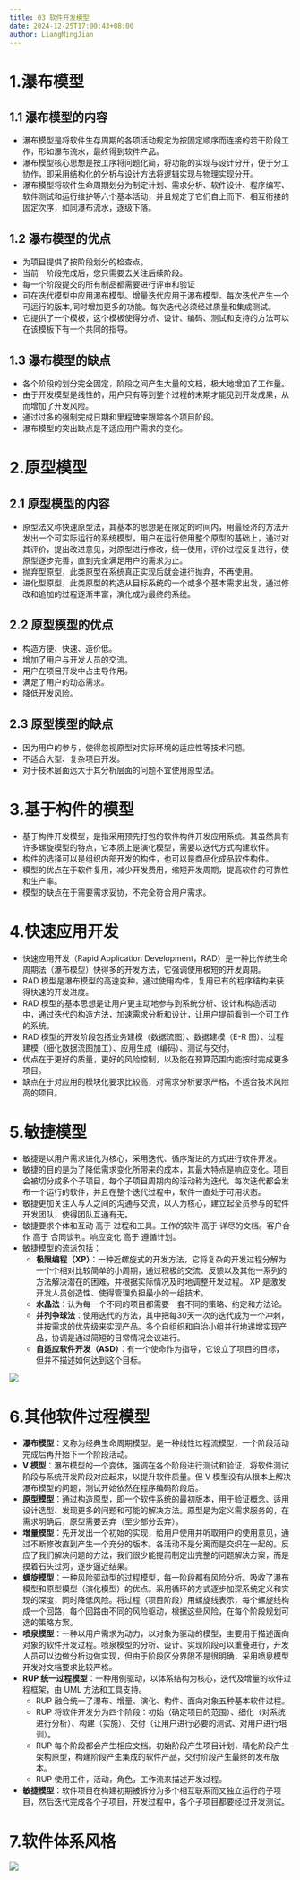 ```yaml
---
title: 03 软件开发模型
date: 2024-12-25T17:00:43+08:00
author: LiangMingJian
---
```


# 1.瀑布模型

## 1.1 瀑布模型的内容

- 瀑布模型是将软件生存周期的各项活动规定为按固定顺序而连接的若干阶段工作，形如瀑布流水，最终得到软件产品。
- 瀑布模型核心思想是按工序将问题化简，将功能的实现与设计分开，便于分工协作，即采用结构化的分析与设计方法将逻辑实现与物理实现分开。
- 瀑布模型将软件生命周期划分为制定计划、需求分析、软件设计、程序编写、软件测试和运行维护等六个基本活动，并且规定了它们自上而下、相互衔接的固定次序，如同瀑布流水，逐级下落。

## 1.2 瀑布模型的优点

- 为项目提供了按阶段划分的检查点。
- 当前一阶段完成后，您只需要去关注后续阶段。
- 每一个阶段提交的所有制品都需要进行评审和验证
- 可在迭代模型中应用瀑布模型。增量迭代应用于瀑布模型。每次迭代产生一个可运行的版本,同时增加更多的功能。每次迭代必须经过质量和集成测试。
- 它提供了一个模板，这个模板使得分析、设计、编码、测试和支持的方法可以在该模板下有一个共同的指导。

## 1.3 瀑布模型的缺点

- 各个阶段的划分完全固定，阶段之间产生大量的文档，极大地增加了工作量。
- 由于开发模型是线性的，用户只有等到整个过程的末期才能见到开发成果，从而增加了开发风险。
- 通过过多的强制完成日期和里程碑来跟踪各个项目阶段。
- 瀑布模型的突出缺点是不适应用户需求的变化。

# 2.原型模型

## 2.1 原型模型的内容

- 原型法又称快速原型法，其基本的思想是在限定的时间内，用最经济的方法开发出一个可实际运行的系统模型，用户在运行使用整个原型的基础上，通过对其评价，提出改进意见，对原型进行修改，统一使用，评价过程反复进行，使原型逐步完善，直到完全满足用户的需求为止。
- 抛弃型原型，此类原型在系统真正实现后就会进行抛弃，不再使用。
- 进化型原型，此类原型的构造从目标系统的一个或多个基本需求出发，通过修改和追加的过程逐渐丰富，演化成为最终的系统。

## 2.2 原型模型的优点

- 构造方便、快速、造价低。
- 增加了用户与开发人员的交流。
- 用户在项目开发中占主导作用。
- 满足了用户的动态需求。
- 降低开发风险。

## 2.3 原型模型的缺点

- 因为用户的参与，使得忽视原型对实际环境的适应性等技术问题。
- 不适合大型、复杂项目开发。
- 对于技术层面远大于其分析层面的问题不宜使用原型法。

# 3.基于构件的模型

- 基于构件开发模型，是指采用预先打包的软件构件开发应用系统。其虽然具有许多螺旋模型的特点，它本质上是演化模型，需要以迭代方式构建软件。
- 构件的选择可以是组织内部开发的构件，也可以是商品化成品软件构件。
- 模型的优点在于软件复用，减少开发费用，缩短开发周期，提高软件的可靠性和生产率。
- 模型的缺点在于需要需求妥协，不完全符合用户需求。

# 4.快速应用开发

- 快速应用开发（Rapid Application Development，RAD）是一种比传统生命周期法（瀑布模型）快得多的开发方法，它强调使用极短的开发周期。
- RAD 模型是瀑布模型的高速变种，通过使用构件，复用已有的程序结构来获得快速的开发进度。
- RAD 模型的基本思想是让用户更主动地参与到系统分析、设计和构造活动中，通过迭代的构造方法，加速需求分析和设计，让用户提前看到一个可工作的系统。
- RAD 模型的开发阶段包括业务建模（数据流图）、数据建模（E-R 图）、过程建模（细化数据流图加工）、应用生成（编码）、测试与交付。
- 优点在于更好的质量，更好的风险控制，以及能在预算范围内能按时完成更多项目。
- 缺点在于对应用的模块化要求比较高，对需求分析要求严格，不适合技术风险高的项目。

# 5.敏捷模型

- 敏捷是以用户需求进化为核心，采用迭代、循序渐进的方式进行软件开发。
- 敏捷的目的是为了降低需求变化所带来的成本，其最大特点是响应变化。项目会被切分成多个子项目，每个子项目周期内的活动称为迭代。每次迭代都会发布一个运行的软件，并且在整个迭代过程中，软件一直处于可用状态。
- 敏捷更加关注人与人之间的沟通与交流，以人为核心，建立起全员参与的软件开发团队，使得团队互通有无。
- 敏捷要求个体和互动 高于 过程和工具。工作的软件 高于 详尽的文档。客户合作 高于 合同谈判。响应变化 高于 遵循计划。
- 敏捷模型的流派包括：
  - **极限编程（XP）**：一种近螺旋式的开发方法，它将复杂的开发过程分解为一个个相对比较简单的小周期，通过积极的交流、反馈以及其他一系列的方法解决潜在的困难，并根据实际情况及时地调整开发过程。 XP 是激发开发人员创造性、使得管理负担最小的一组技术。
  - **水晶法**：认为每一个不同的项目都需要一套不同的策略、约定和方法论。
  - **并列争球法**：使用迭代的方法，其中把每30天一次的迭代成为一个冲刺，并按需求的优先级来实现产品。多个自组织和自治小组并行地递增实现产品，协调是通过简短的日常情况会议进行。
  - **自适应软件开发（ASD）**：有一个使命作为指导，它设立了项目的目标，但并不描述如何达到这个目标。

![](/_images/drawingbed/img/202309191133399.png)

# 6.其他软件过程模型

- **瀑布模型**：又称为经典生命周期模型。是一种线性过程流模型，一个阶段活动完成后再开始下一个阶段活动。
- **V 模型**：瀑布模型的一个变体，强调在各个阶段进行测试和验证，将软件测试阶段与系统开发阶段对应起来，以提升软件质量。但 V 模型没有从根本上解决瀑布模型的问题，测试开始依然在程序编码阶段后。
- **原型模型**：通过构造原型，即一个软件系统的最初版本，用于验证概念、适用设计选型、发现更多的问题和可能的解决方法。原型是为定义需求服务的，在需求明确后，原型需要丢弃（至少部分丢弃）。
- **增量模型**：先开发出一个初始的实现，给用户使用并听取用户的使用意见，通过不断修改直到产生一个充分的版本。各活动不是分离而是交织在一起的。反应了我们解决问题的方法，我们很少能提前制定出完整的问题解决方案，而是摸着石头过河，逐步逼近结果。
- **螺旋模型**：一种风险驱动型的过程模型，每一阶段都有风险分析。吸收了瀑布模型和原型模型（演化模型）的优点。采用循环的方式逐步加深系统定义和实现的深度，同时降低风险。将过程（项目阶段）用螺旋线表示，每个螺旋线构成一个回路，每个回路由不同的风险驱动，根据这些风险，在每个阶段规划可选的策略方案。
- **喷泉模型**：一种以用户需求为动力，以对象为驱动的模型，主要用于描述面向对象的软件开发过程。喷泉模型的分析、设计、实现阶段可以重叠进行，开发人员可以边做分析边做实现，但由于阶段区分界限不是很明确，采用喷泉模型开发对文档要求比较严格。
- **RUP 统一过程模型**：一种用例驱动，以体系结构为核心，迭代及增量的软件过程框架，由 UML 方法和工具支持。
  - RUP 融合统一了瀑布、增量、演化、构件、面向对象五种基本软件过程。
  - RUP 将软件开发分为四个阶段：初始（确定项目的范围）、细化（对系统进行分析）、构建（实施）、交付（让用户进行必要的测试、对用户进行培训）。
  - RUP 每个阶段都会产生相应文档。初始阶段产生项目计划，精化阶段产生架构原型，构建阶段产生集成的软件产品，交付阶段产生最终的发布版本。
  - RUP 使用工件，活动，角色，工作流来描述开发过程。
- **敏捷模型**：软件项目在构建初期被拆分为多个相互联系而又独立运行的子项目，然后迭代完成各个子项目，开发过程中，各个子项目都要经过开发测试。

# 7.软件体系风格

![](/_images/drawingbed/img/202309191156414.png)
